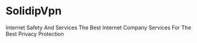 # SolidipVpn
Internet Safety And Services The Best Internet Company Services For The Best Privacy Protection 
